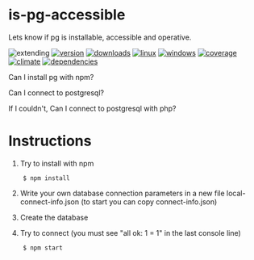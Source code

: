 # is-pg-accessible
Lets know if pg is installable, accessible and operative. 

![extending](https://img.shields.io/badge/stability-extending-orange.svg)
[![version](https://img.shields.io/npm/v/is-pg-accesible.svg)](https://npmjs.org/package/is-pg-accesible)
[![downloads](https://img.shields.io/npm/dm/is-pg-accesible.svg)](https://npmjs.org/package/is-pg-accesible)
[![linux](https://img.shields.io/travis/emilioplatzer/is-pg-accesible/master.svg)](https://travis-ci.org/emilioplatzer/is-pg-accesible)
[![windows](https://ci.appveyor.com/api/projects/status/9gv6di2ch52omfri?svg=true)](https://ci.appveyor.com/project/emilioplatzer/is-pg-accessible)
[![coverage](https://img.shields.io/coveralls/emilioplatzer/is-pg-accessible/master.svg)](https://coveralls.io/r/emilioplatzer/is-pg-accessible)
[![climate](https://img.shields.io/codeclimate/github/emilioplatzer/is-pg-accessible.svg)](https://codeclimate.com/github/emilioplatzer/is-pg-accessible)
[![dependencies](https://img.shields.io/david/emilioplatzer/is-pg-accessible.svg)](https://david-dm.org/emilioplatzer/is-pg-accessible)


Can I install pg with npm? 

Can I connect to postgresql?

If I couldn't, Can I connect to postgresql with php?

# Instructions

 1. Try to install with npm

```
    $ npm install
```    
    
 2. Write your own database connection parameters in a new file local-connect-info.json (to start you can copy connect-info.json)
 
 3. Create the database
 
 4. Try to connect (you must see "all ok: 1 = 1" in the last console line)
```
    $ npm start
```
    
